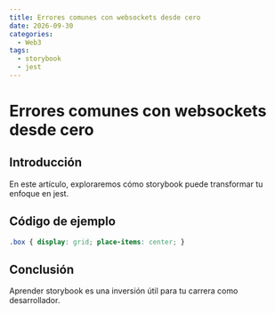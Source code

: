 ```yaml
---
title: Errores comunes con websockets desde cero
date: 2026-09-30
categories:
  - Web3
tags:
  - storybook
  - jest
---
```


# Errores comunes con websockets desde cero

## Introducción

En este artículo, exploraremos cómo storybook puede transformar tu enfoque en jest.

## Código de ejemplo

```css
.box { display: grid; place-items: center; }
```

## Conclusión

Aprender storybook es una inversión útil para tu carrera como desarrollador.